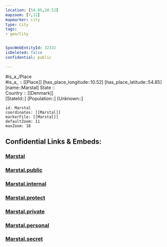 ```yaml
---
location: [54.85,10.52] 
mapzoom: [7,12] 
mapmarker: city 
type: City
tags:
- geo/City


SpocWebEntityId: 32332
isDeleted: false
confidential: public

---
```

#is_a_/Place  
#is_a_ :: [[Place]] 
[has_place_longitude::10.52] 
[has_place_latitude::54.85] 
[name::Marstal] 
State ::  
Country :: [[Denmark]]  
[StateId::] 
[Population::] 
[Unknown::] 


```leaflet
id: Marstal
coordinates: [[Marstal]] 
markerFile: [[Marstal]] 
defaultZoom: 11 
maxZoom: 18
```


## Confidential Links & Embeds: 

### [Marstal](/_Standards/Earth/Continent/Europe/Europe~North/Denmark/City/Marstal.md) 

### [Marstal.public](/_public/Earth/Continent/Europe/Europe~North/Denmark/City/Marstal.public.md) 

### [Marstal.internal](/_internal/Earth/Continent/Europe/Europe~North/Denmark/City/Marstal.internal.md) 

### [Marstal.protect](/_protect/Earth/Continent/Europe/Europe~North/Denmark/City/Marstal.protect.md) 

### [Marstal.private](/_private/Earth/Continent/Europe/Europe~North/Denmark/City/Marstal.private.md) 

### [Marstal.personal](/_personal/Earth/Continent/Europe/Europe~North/Denmark/City/Marstal.personal.md) 

### [Marstal.secret](/_secret/Earth/Continent/Europe/Europe~North/Denmark/City/Marstal.secret.md)

